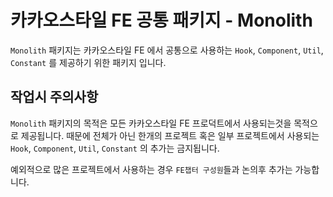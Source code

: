 
# 카카오스타일 FE 공통 패키지 - Monolith 
`Monolith` 패키지는 카카오스타일 FE 에서 공통으로 사용하는 `Hook`, `Component`, `Util`, `Constant` 를 제공하기 위한 패키지 입니다.

## 작업시 주의사항
`Monolith` 패키지의 목적은 모든 카카오스타일 FE 프로덕트에서 사용되는것을 목적으로 제공됩니다. 
때문에 전체가 아닌 한개의 프로젝트 혹은 일부 프로젝트에서 사용되는 `Hook`, `Component`, `Util`, `Constant` 의 추가는 금지됩니다.

예외적으로 많은 프로젝트에서 사용하는 경우 `FE챕터 구성원`들과 논의후 추가는 가능합니다.

